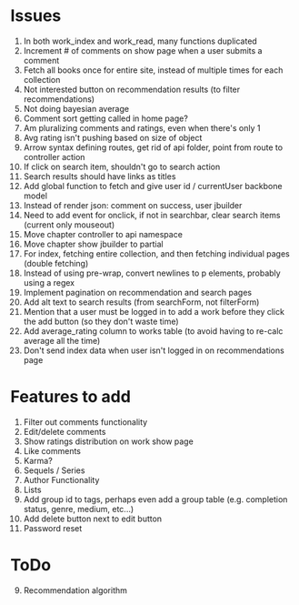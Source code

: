 # Issues
1.  In both work_index and work_read, many functions duplicated
7.  Increment # of comments on show page when a user submits a comment
8.  Fetch all books once for entire site, instead of multiple times for each collection
9.  Not interested button on recommendation results (to filter recommendations)
10. Not doing bayesian average
13. Comment sort getting called in home page?
14. Am pluralizing comments and ratings, even when there's only 1
15. Avg rating isn't pushing based on size of object
16. Arrow syntax defining routes, get rid of api folder, point from route to controller action
18. If click on search item, shouldn't go to search action
20. Search results should have links as titles
24. Add global function to fetch and give user id / currentUser backbone model
25. Instead of render json: comment on success, user jbuilder
26. Need to add event for onclick, if not in searchbar, clear search items (current only mouseout)
27. Move chapter controller to api namespace
29. Move chapter show jbuilder to partial
30. For index, fetching entire collection, and then fetching individual pages (double fetching)
32. Instead of using pre-wrap, convert newlines to p elements, probably using a regex
33. Implement pagination on recommendation and search pages
34. Add alt text to search results (from searchForm, not filterForm)
35. Mention that a user must be logged in to add a work before they click the add button (so they don't waste time)
36. Add average_rating column to works table (to avoid having to re-calc average all the time)
37. Don't send index data when user isn't logged in on recommendations page

# Features to add
1. Filter out comments functionality
2. Edit/delete comments
3. Show ratings distribution on work show page
3. Like comments
4. Karma?
5. Sequels / Series
6. Author Functionality
8. Lists
9. Add group id to tags, perhaps even add a group table (e.g. completion status, genre, medium, etc...)
10. Add delete button next to edit button
11. Password reset

# ToDo
9. Recommendation algorithm
